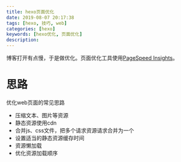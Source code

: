 ```yaml
---
title: hexo页面优化
date: 2019-08-07 20:17:38
tags: [hexo, 技巧, web]
categories: [hexo]
keywords: [hexo优化, 页面优化]
description:
---
```


博客打开有点慢，于是做优化。页面优化工具使用[PageSpeed Insights](https://developers.google.com/speed/pagespeed/insights/)。

# 思路

优化web页面的常见思路
- 压缩文本、图片等资源
- 静态资源使用cdn
- 合并js、css文件，把多个请求资源请求合并为一个
- 设置适当的静态资源缓存时间
- 资源懒加载
- 优化资源加载顺序

<!-- more ->

# 图片优化

## 文章图片

平时文章的图片都是png格式，并且使用tinypng.com优化过，因此除非改为webp，否则优化空间不大。
一旦改了图片格式，还要修改md文件，需要写脚本实现。目前来说产出投入比不高。以后有空再搞。

## 背景图

原来的背景图网上找来的，很大，1.6MB，即使使用cdn加载也要快1s。是优化的首要对象。查看背景图，大小是`4096 x 2315`，支持4K。。。但是目前4K未普及，直接缩小50%的尺寸！
这里安利一个在线图片工具，https://squoosh.app/ ，有多种格式、算法、参数可以选择。
最终的jpg是87KB，如果转换webp，可以缩小到56KB。但是路过图床不支持webp格式，于是选择输出png，再保存到图床。

**优化效果：背景图大小从1.6MB变为87KB。**

## avatar

头像是从微信复制过来的。尺寸`960 x 960`，大小105KB。对于头像来说，实在太大。缩放大小，再转换webp格式，8KB不到。
**优化效果：头像大小从105KB变为8KB。**

## 图片懒加载

首页文章比较多，默认下载所有图片，导致加载瀑布时间变长。理想的情况是，只加载前面的图片，往下滚动再加载新的图片、或者在空闲时自动加载图片，实现图片的懒加载。
这里使用的`hexo-lazyload-image`
```
npm install hexo-lazyload-image --save
```
然后在项目的`_config.yml`增加配置
```yml
lazyload:
  enable: true 
  onlypost: false
  loadingImg: # eg ./images/loading.gif 
```
**优化效果：首页图片加载数量减少一半以上。**

但是这个插件有不足，滚动之后自动加载图片比较慢。。。通常要1到3秒才显示。

# 内容压缩

hexo默认生成的html，有很多空行和空格。
{% asset_img v1_文章未压缩.png html压缩 %}
默认带的css、js也是存在压缩的空间。这里使用`hexo-neat`插件
```
npm install hexo-neat --save
```
然后在项目的`_config.yml`增加配置
```yml
# 文件压缩，设置一些需要跳过的文件 
# hexo-neat
neat_enable: true
# 压缩 html
neat_html:
  enable: true
  exclude:
# 压缩 css
neat_css:
  enable: true
  exclude:
    - '**/*.min.css'
# 压缩 js
neat_js:
  enable: true
  mangle: true
  output:
  compress:
  exclude:
    - '**/*.min.js'
    - '**/index.js'
```
注意要跳过一些已经压缩了的文件。另外，不要忽略`swig`、`md`文件。安装hexo-neat之后，`hexo g`会自动压缩文件，时间变长
{% asset_img v1_hexo-neat压缩.png "html neat" %}

**优化效果：文章大小减少1/3以上。**

# cdn优化

默认从站点加载css、js资源。其实hexo next提供了jquery、fancybox等库的cdn路径。具体在next的`_config.yml`查找就是了。
next默认提供的有cloudfare、jsdelivr，感觉cloudfare要快些。

从加载路径发现统计访问人数的不蒜子`https://busuanzi.ibruce.info/`的js文件没有做缓存。网上找到一个js的cdn路径`https://cdn.jsdelivr.net/npm/busuanzi@2.3.0/bsz.pure.mini.js`，修改文件在`\themes\next\layout\_third-party\analytics\busuanzi-counter.swig`。

{% asset_img v1_缓存策略.png 缓存策略 %}
另外发现github pages的静态资源缓存时间是10min。

**优化效果：公共基础库从cdn下载，减少五六个http请求**

# 字体优化

>利用 font-display 这项 CSS 功能，确保文本在网页字体加载期间始终对用户可见。
{% asset_img v1_fontawesome.png %}
这个不知道怎么优化，以后再研究。

# 优化效果

{% asset_img v1_desktop.png "page speed" %}
速度明显比以前快了😄

# 小结

用到的插件别忘了更新`.travis.yml`
```yml
install:
  - npm install -g hexo --save
  - npm install hexo-lazyload-image --save
  - npm install hexo-neat --save
```
